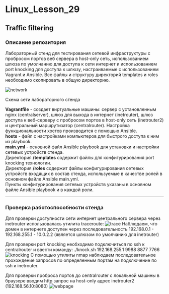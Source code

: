 # Linux_Lesson_29
## Traffic filtering

### Описание репозитория

Лабораторный стенд для тестирования сетевой инфраструктуры с пробросом портов веб сервера в host-only сеть, использованием шлюза по умолчанию для доступа к сети интернет и использованием port knocking для доступа к шлюзу, настраиваемые с использованием Vagrant и Ansible. Все файлы и структуру директорий temрlates и roles необходимо скопировать в общую директорию.

![network](https://github.com/darknetworm/Linux_Lesson_29/assets/82410807/4a5d452c-01d0-4f28-874e-9c229ef3ac5c)


Схема сети лабораторного стенда

**Vagrantfile** - создает виртуальные машины: сервер с установленным nginx (centralserver), шлюз для выхода в интернет (inetrouter), шлюз доступа к веб-серверу с пробросом портов в host-only сеть (inetrouter2) и центральный маршрутизатор (centralrouter). Настройка функциональности хостов производится с помощью Ansible.  
**hosts** - файл с настройками компьютеров для быстрого доступа к ним из playbook.  
**main.yml** - основной файл Ansible playbook для установки и настройки сетевых устройств стенда.  
Директория **/templates** содержит файлы для конфигурирования port knocking технологии.  
Директория **/roles** содержит файлы конфигурирования сетевых устройств входящих в состав стенда, используемые в качестве ролей в основном файле Ansible main.yml.  
Пункты конфигурирования сетевых устройств указаны в основном файле Ansible playbook и в каждой роли.

---

### Проверка работоспособности стенда

Для проверки доступности сети интернет центрального сервера через inetrouter использовалась утилита traceroute:
![trace](https://github.com/darknetworm/Linux_Lesson_29/assets/82410807/6735fa70-a6f7-40a1-8505-5b394095061e)
Наблюдаем, что домен в интернете доступен через последовательность 192.168.0.1 - 192.168.255.1 - 10.0.2.2 (является шлюзом по умолчанию для inetrouter)

Для проверки port knocking необходимо подключиться по ssh к centralrouter и ввести команду:
    ./knock.sh 192.168.255.1 9988 8877 7766
![knocking](https://github.com/darknetworm/Linux_Lesson_29/assets/82410807/29644c5e-7a58-45bf-b63d-505f996e868c)
С помощью утилиты nmap наблюдаем последовательное прохождение запросов по определенным портам на подключение по ssh к inetrouter.

Для проверки проброса портов до centralrouter с локальной машины в браузере вводим http запрос на host-only адрес inetrouter2 (192.168.56.10:8080)
![webpage](https://github.com/darknetworm/Linux_Lesson_29/assets/82410807/8a052898-82c3-4bd3-9f2e-e258f8eea0b9)
